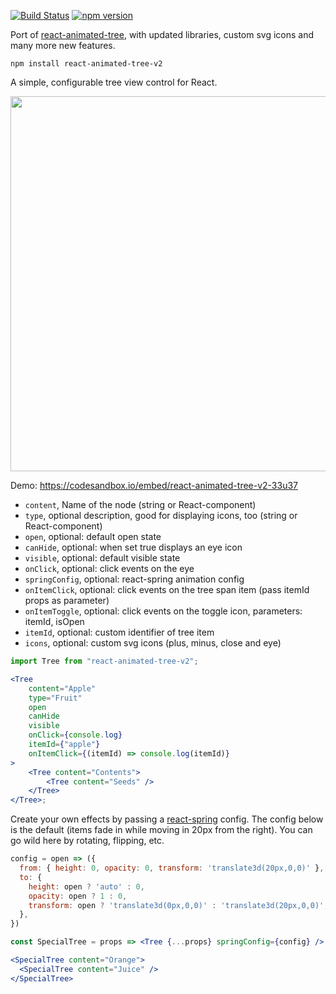 [![Build Status](https://travis-ci.com/adityasonel/react-animated-tree-v2.svg?branch=master)](https://travis-ci.com/adityasonel/react-animated-tree-v2) [![npm version](https://badge.fury.io/js/react-animated-tree-v2.svg)](https://badge.fury.io/js/react-animated-tree-v2)

Port of [react-animated-tree](https://github.com/drcmda/react-animated-tree), with updated libraries, custom svg icons and many more new features.

    npm install react-animated-tree-v2

A simple, configurable tree view control for React.

<p align="middle">
  <img src="assets/tree.gif" width="600" />
</p>

Demo: https://codesandbox.io/embed/react-animated-tree-v2-33u37

-   `content`, Name of the node (string or React-component)
-   `type`, optional description, good for displaying icons, too (string or React-component)
-   `open`, optional: default open state
-   `canHide`, optional: when set true displays an eye icon
-   `visible`, optional: default visible state
-   `onClick`, optional: click events on the eye
-   `springConfig`, optional: react-spring animation config
-   `onItemClick`, optional: click events on the tree span item (pass itemId props as parameter)
-   `onItemToggle`, optional: click events on the toggle icon, parameters: itemId, isOpen
-   `itemId`, optional: custom identifier of tree item
-   `icons`, optional: custom svg icons (plus, minus, close and eye)

```jsx
import Tree from "react-animated-tree-v2";

<Tree
    content="Apple"
    type="Fruit"
    open
    canHide
    visible
    onClick={console.log}
    itemId={"apple"}
    onItemClick={(itemId) => console.log(itemId)}
>
    <Tree content="Contents">
        <Tree content="Seeds" />
    </Tree>
</Tree>;
```

Create your own effects by passing a [react-spring](https://github.com/pmndrs/react-spring) config. The config below is the default (items fade in while moving in 20px from the right). You can go wild here by rotating, flipping, etc.

```jsx
config = open => ({
  from: { height: 0, opacity: 0, transform: 'translate3d(20px,0,0)' },
  to: {
    height: open ? 'auto' : 0,
    opacity: open ? 1 : 0,
    transform: open ? 'translate3d(0px,0,0)' : 'translate3d(20px,0,0)',
  },
})

const SpecialTree = props => <Tree {...props} springConfig={config} />

<SpecialTree content="Orange">
  <SpecialTree content="Juice" />
</SpecialTree>
```
